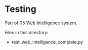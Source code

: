 # Testing

Part of 05 Web Intelligence system.

Files in this directory:
- test_web_intelligence_complete.py
